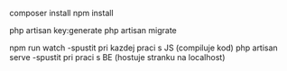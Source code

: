composer install
npm install

php artisan key:generate
php artisan migrate

npm run watch -spustit pri kazdej praci s JS (compiluje kod)
php artisan serve -spustit pri praci s BE (hostuje stranku na localhost)
